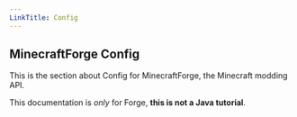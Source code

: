 ```yaml
---
LinkTitle: Config
---
```


<article class="docs-entry">
<h1 id="minecraftforge-documentation">MinecraftForge Config</h1>
<p>This is the section about Config for <a>MinecraftForge</a>, the Minecraft modding API.</p>
<p>This documentation is <em>only</em> for Forge, <strong>this is not a Java tutorial</strong>.</p>
</article>